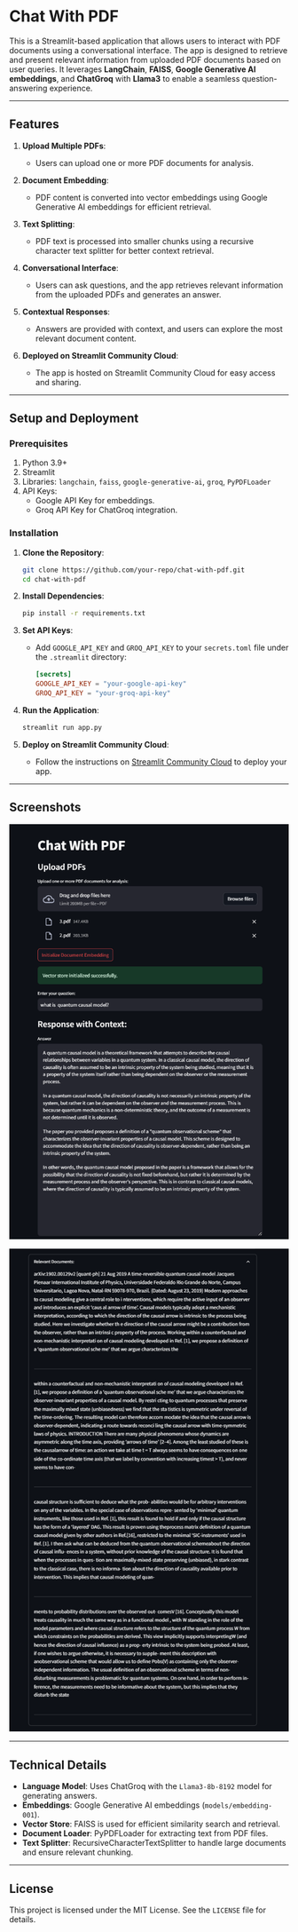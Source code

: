 # Chat With PDF

This is a Streamlit-based application that allows users to interact with PDF documents using a conversational interface. The app is designed to retrieve and present relevant information from uploaded PDF documents based on user queries. It leverages **LangChain**, **FAISS**, **Google Generative AI embeddings**, and **ChatGroq** with **Llama3** to enable a seamless question-answering experience.

---

## Features

1. **Upload Multiple PDFs**:
   - Users can upload one or more PDF documents for analysis.

2. **Document Embedding**:
   - PDF content is converted into vector embeddings using Google Generative AI embeddings for efficient retrieval.

3. **Text Splitting**:
   - PDF text is processed into smaller chunks using a recursive character text splitter for better context retrieval.

4. **Conversational Interface**:
   - Users can ask questions, and the app retrieves relevant information from the uploaded PDFs and generates an answer.

5. **Contextual Responses**:
   - Answers are provided with context, and users can explore the most relevant document content.

6. **Deployed on Streamlit Community Cloud**:
   - The app is hosted on Streamlit Community Cloud for easy access and sharing.

---

## Setup and Deployment

### Prerequisites

1. Python 3.9+
2. Streamlit
3. Libraries: `langchain`, `faiss`, `google-generative-ai`, `groq`, `PyPDFLoader`
4. API Keys:
   - Google API Key for embeddings.
   - Groq API Key for ChatGroq integration.

### Installation

1. **Clone the Repository**:
   ```bash
   git clone https://github.com/your-repo/chat-with-pdf.git
   cd chat-with-pdf
   ```

2. **Install Dependencies**:
   ```bash
   pip install -r requirements.txt
   ```

3. **Set API Keys**:
   - Add `GOOGLE_API_KEY` and `GROQ_API_KEY` to your `secrets.toml` file under the `.streamlit` directory:
     ```toml
     [secrets]
     GOOGLE_API_KEY = "your-google-api-key"
     GROQ_API_KEY = "your-groq-api-key"
     ```

4. **Run the Application**:
   ```bash
   streamlit run app.py
   ```

5. **Deploy on Streamlit Community Cloud**:
   - Follow the instructions on [Streamlit Community Cloud](https://streamlit.io/cloud) to deploy your app.

---


## Screenshots

![Alt Text](./screenshots/1.png)

![Alt Text](./screenshots/2.png)


---


## Technical Details

- **Language Model**: Uses ChatGroq with the `Llama3-8b-8192` model for generating answers.
- **Embeddings**: Google Generative AI embeddings (`models/embedding-001`).
- **Vector Store**: FAISS is used for efficient similarity search and retrieval.
- **Document Loader**: PyPDFLoader for extracting text from PDF files.
- **Text Splitter**: RecursiveCharacterTextSplitter to handle large documents and ensure relevant chunking.

---

## License

This project is licensed under the MIT License. See the `LICENSE` file for details.


